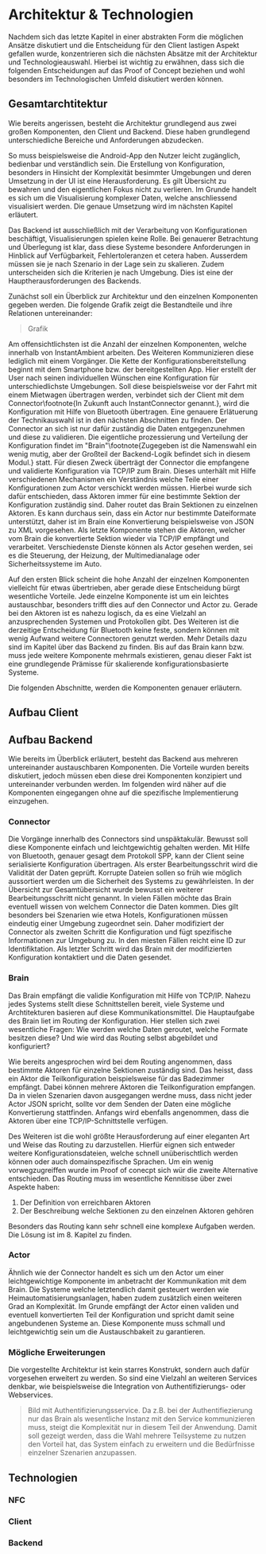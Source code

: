 # Architektur & Technologien
Nachdem sich das letzte Kapitel in einer abstrakten Form die möglichen Ansätze diskutiert und die Entscheidung für den Client lastigen Aspekt gefallen wurde, konzentrieren sich die nächsten Absätze mit der Architektur und Technologieauswahl. 
Hierbei ist wichtig zu erwähnen, dass sich die folgenden Entscheidungen auf das Proof of Concept beziehen und wohl besonders im Technologischen Umfeld diskutiert werden können.

## Gesamtarchtitektur
Wie bereits angerissen, besteht die Architektur grundlegend aus zwei großen Komponenten, den Client und Backend. Diese haben grundlegend unterschiedliche Bereiche und Anforderungen abzudecken. 

So muss beispielsweise die Android-App den Nutzer leicht zugänglich, bedienbar und verständlich sein. Die Erstellung von Konfiguration, besonders in Hinsicht der Komplexität besimmter Umgebungen und deren Umsetzung in der UI ist eine Herausforderung. Es gilt Übersicht zu bewahren und den eigentlichen Fokus nicht zu verlieren. Im Grunde handelt es sich um die Visualisierung komplexer Daten, welche anschliessend visualisiert werden. Die genaue Umsetzung wird im nächsten Kapitel erläutert. 

Das Backend ist ausschließlich mit der Verarbeitung von Konfigurationen beschäftigt, Visualisierungen spielen keine Rolle. Bei genauerer Betrachtung und Überlegung ist klar, dass diese Systeme besondere Anforderungen in Hinblick auf Verfügbarkeit, Fehlertoleranzen et cetera haben. Ausserdem müssen sie je nach Szenario in der Lage sein zu skalieren. Zudem unterscheiden sich die Kriterien je nach Umgebung. Dies ist eine der Hauptherausforderungen des Backends. 

Zunächst soll ein Überblick zur Architektur und den einzelnen Komponenten gegeben werden. Die folgende Grafik zeigt die Bestandteile und ihre Relationen untereinander:
> Grafik

Am offensichtlichsten ist die Anzahl der einzelnen Komponenten, welche innerhalb von InstantAmbient arbeiten. Des Weiteren Kommunizieren diese lediglich mit einem Vorgänger. Die Kette der Konfigurationsbereitstellung beginnt mit dem Smartphone bzw. der bereitgestellten App. Hier erstellt der User nach seinen individuellen Wünschen eine Konfiguration für unterschiedlichste Umgebungen. Soll diese beispielsweise vor der Fahrt mit einem Mietwagen übertragen werden, verbindet sich der Client mit dem Connector\footnote{In Zukunft auch InstantConnector genannt.}, wird die Konfiguration mit Hilfe von Bluetooth übertragen. Eine genauere Erlätuerung der Technikauswahl ist in den nächsten Abschnitten zu finden. Der Connector an sich ist nur dafür zuständig die Daten entgegenzunehmen und diese zu validieren. Die eigentliche prozessierung und Verteilung der Konfiguration findet im "Brain"\footnote{Zugegeben ist die Namenswahl ein wenig mutig, aber der Großteil der Backend-Logik befindet sich in diesem Modul.} statt. Für diesen Zweck überträgt der Connector die empfangene und validierte Konfiguration via TCP/IP zum Brain. Dieses unterhält mit Hilfe verschiedenen Mechanismen ein Verständnis welche Teile einer Konfigurationen zum Actor verschickt werden müssen. Hierbei wurde sich dafür entschieden, dass Aktoren immer für eine bestimmte Sektion der Konfiguration zuständig sind. Daher routet das Brain Sektionen zu einzelnen Aktoren. Es kann durchaus sein, dass ein Actor nur bestimmte Dateiformate unterstützt, daher ist im Brain eine Konvertierung beispielsweise von JSON zu XML vorgesehen.
Als letzte Komponente stehen die Aktoren, welcher vom Brain die konvertierte Sektion wieder via TCP/IP empfängt und verarbeitet. Verschiedenste Dienste können als Actor gesehen werden, sei es die Steuerung, der Heizung, der Multimedianalage oder Sicherheitssysteme im Auto.

Auf den ersten Blick scheint die hohe Anzahl der einzelnen Komponenten vielleicht für etwas übertrieben, aber gerade diese Entscheidung bürgt wesentliche Vorteile. Jede einzelne Komponente ist um ein leichtes austauschbar, besonders trifft dies auf den Connector und Actor zu. Gerade bei den Aktoren ist es nahezu logisch, da es eine Vielzahl an anzusprechenden Systemen und Protokollen gibt. Des Weiteren ist die derzeitige Entscheidung für Bluetooth keine feste, sondern können mit wenig Aufwand weitere Connectoren genutzt werden. Mehr Details dazu sind im Kapitel über das Backend zu finden. Bis auf das Brain kann bzw. muss jede weitere Komponente mehrmals existieren, genau dieser Fakt ist eine grundlegende Prämisse für skalierende konfigurationsbasierte Systeme. 

Die folgenden Abschnitte, werden die Komponenten genauer erläutern.

## Aufbau Client
## Aufbau Backend
Wie bereits im Überblick erläutert, besteht das Backend aus mehreren untereinander austauschbaren Komponenten. Die Vorteile wurden bereits diskutiert, jedoch müssen eben diese drei Komponenten konzipiert und untereinander verbunden werden.
Im folgenden wird näher auf die Komponenten eingegangen ohne auf die spezifische Implementierung einzugehen.
### Connector
Die Vorgänge innerhalb des Connectors sind unspäktakulär. Bewusst soll diese Komponente einfach und leichtgewichtig gehalten werden. Mit Hilfe von Bluetooth, genauer gesagt dem Protokoll SPP, kann der Client seine serialisierte Konfiguration übertragen. Als erster Bearbeitungsschrit wird die Validität der Daten geprüft. Korrupte Dateien sollen so früh wie möglich aussortiert werden um die Sicherheit des Systems zu gewährleisten. In der Übersicht zur Gesamtübersicht wurde bewusst ein weiterer Bearbeitungsschritt nicht genannt. In vielen Fällen möchte das Brain eventuell wissen von welchem Connector die Daten kommen. Dies gilt besonders bei Szenarien wie etwa Hotels, Konfigurationen müssen eindeutig einer Umgebung zugeordnet sein. Daher modifiziert der Connector als zweiten Schritt die Konfiguration und fügt spezifische Informationen zur Umgebung zu. In den miesten Fällen reicht eine ID zur Identifiktation. Als letzter Schritt wird das Brain mit der modifizierten Konfiguration kontaktiert und die Daten gesendet. 

### Brain
Das Brain empfängt die validie Konfiguration mit Hilfe von TCP/IP. Nahezu jedes Systems stellt diese Schnittstellen bereit, viele Systeme und Archtitekturen basieren auf diese Kommunikationsmittel.
Die Hauptaufgabe des Brain liet im Routing der Konfiguration. Hier stellen sich zwei wesentliche Fragen: Wie werden welche Daten geroutet, welche Formate besitzen diese? Und wie wird das Routing selbst abgebildet und konfiguriert? 

Wie bereits angesprochen wird bei dem Routing angenommen, dass bestimmte Aktoren für einzelne Sektionen zuständig sind. Das heisst, dass ein Aktor die Teilkonfiguration beispielsweise für das Badezimmer empfängt. Dabei können mehrere Aktoren die Teilkonfiguration empfangen. Da in vielen Szenarien davon ausgegangen werdne muss, dass nicht jeder Actor JSON spricht, sollte vor dem Senden der Daten eine mögliche Konvertierung stattfinden. Anfangs wird ebenfalls angenommen, dass die Aktoren über eine TCP/IP-Schnittstelle verfügen. 

Des Weiteren ist die wohl größte Herausforderung auf einer eleganten Art und Weise das Routing zu darzustellen. Hierfür eignen sich entweder weitere Konfigurationsdateien, welche schnell unüberischtlich werden können oder auch domainspezifische Sprachen. Um ein wenig vorwegzugreiffen wurde im Proof of conecpt sich wür die zweite Alternative entschieden. Das Routing muss im wesentliche Kennitisse über zwei Aspekte haben: 
1. Der Definition von erreichbaren Aktoren
2. Der Beschreibung welche Sektionen zu den einzelnen Aktoren gehören

Besonders das Routing kann sehr schnell eine komplexe Aufgaben werden. Die Lösung ist im 8. Kapitel zu finden. 

### Actor
Ähnlich wie der Connector handelt es sich um den Actor um einer leichtgewichtige Komponente im anbetracht der Kommunikation mit dem Brain. Die Systeme welche letztendlich damit gesteuert werden wie Heimautomatisierungsanlagen, haben zudem zusätzlich einen weiteren Grad an Komplexität. 
Im Grunde empfängt der Actor einen validen und eventuell konvertierten Teil der Konfiguration und spricht damit seine angebundenen Systeme an. Diese Komponente muss schmall und leichtgewichtig sein um die Austauschbakeit zu garantieren.

### Mögliche Erweiterungen 
Die vorgestellte Architektur ist kein starres Konstrukt, sondern auch dafür vorgesehen erweitert zu werden. So sind eine Vielzahl an weiteren Services denkbar, wie beispielsweise die Integration von Authentifizierungs- oder Webservices. 
> Bild mit Authentifizierungsservice.
Da z.B. bei der Authentifiezierung nur das Brain als wesentliche Instanz mit den Service kommunizieren muss, steigt die Komplexität nur in diesem Teil der Anwendung. Damit soll gezeigt werden, dass die Wahl mehrere Teilsysteme zu nutzen den Vorteil hat, das System einfach zu erweitern und die Bedürfnisse einzelner Szenarien anzupassen. 

## Technologien
### NFC
### Client
### Backend
